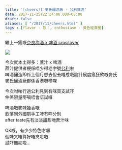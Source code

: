 ```yaml
---
title: '[cheers!] 麥氏釀酒廠 - 公利啤酒'
date: 2017-11-25T22:34:00.000+08:00
draft: false
aliases: [ "/2017/11/cheers.html" ]
tags : [flavor - 飲！, enthusiasm - 黃色經濟圈]
---
```


繼上一鑊嘅[奈良梅酒 x 啤酒 crossover](https://hidie.net/nara2h/)  

![](/images/maksbeerkunglee.jpg)

今次就本土得多：蔗汁 x 啤酒  
蔗汁提供者梗係唔少得老字號[公利](https://hidie.net/kunglee/)啦  
啤酒釀造即係上個月想去但去唔成嘅設計展度瘋狂飲嘅麥氏  
麥氏釀酒廠都係香港嘢嚟㗎  
  
今次咁啱行過公利見到有咪買支試吓  
仲係限量嘢喎唔會唔試囉  
  
啤酒嘅麥味幾香嘅  
飲落同外國啲手工啤冇咩分別  
after taste先有淡淡甜甜哋蔗汁味  
  
OK嘅，有少少特色咁囉  
個味又唔算好唔夾咁嘅  
試吓無妨啦...
